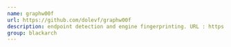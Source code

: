 ```yaml
---
name: graphw00f
url: https://github.com/dolevf/graphw00f
description: endpoint detection and engine fingerprinting. URL : https://github.com/dolevf/graphw00f Groups : blackarch blackarch-webapp blackarch-fingerprint
group: blackarch
---
```

